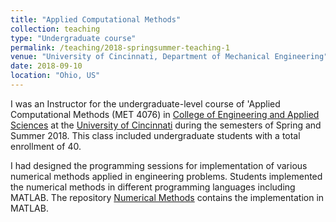 ```yaml
---
title: "Applied Computational Methods"
collection: teaching
type: "Undergraduate course"
permalink: /teaching/2018-springsummer-teaching-1
venue: "University of Cincinnati, Department of Mechanical Engineering"
date: 2018-09-10
location: "Ohio, US"
---
```


I was an Instructor for the undergraduate-level course of 'Applied Computational Methods (MET 4076) in [College of Engineering and Applied Sciences](https://ceas.uc.edu/) at the [University of Cincinnati](https://www.uc.edu/) during the semesters of Spring and Summer 2018. This class included undergraduate students with a total enrollment of 40.

I had designed the programming sessions for implementation of various numerical methods applied in engineering problems. Students implemented the numerical methods in different programming languages including MATLAB. The repository [Numerical Methods](https://github.com/sayrjked/Numerical_Methods) contains the implementation in MATLAB.
